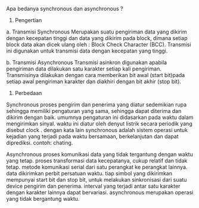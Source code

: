 Apa bedanya synchronous dan asynchronous ? 

1. Pengertian

a.      Transmisi Synchronous
Merupakan suatu pengiriman data yang dikirim dengan kecepatan tinggi dan data yang dikirim pada block, 
dimana setiap block data akan dicek ulang oleh : Block Check Character (BCC). Transmisi ini digunakan 
untuk transmisi data dengan kecepatan yang tinggi.

b.      Transmisi Asynchronous
Transmisi asinkron digunakan apabila pengiriman data dilakukan satu karakter setiap kali pengiriman. 
Transmisinya dilakukan dengan cara memberikan bit awal (start bit)pada setiap awal pengiriman karakter 
dan diakhiri dengan bit akhir (stop bit).

1. Perbedaan
 
Synchronous
proses pengirim dan penerima yang diatur sedemikian rupa sehingga memiliki pengaturan yang sama, 
sehingga dapat diterima dan dikirim dengan baik. umumnya pengaturan ini didasarkan pada waktu dalam 
mengirimkan sinyal.  waktu ini diatur oleh denyut listrik secara periodik yang disebut clock . 
dengan kata lain synchronous adalah sistem operasi untuk kejadian yang terjadi pada waktu bersamaan, 
berkelanjutan dan dapat diprediksi. contoh: chating.

Asynchronous
proses komunikasi data yang tidak tergantung dengan waktu yang tetap. proses transformasi data kecepatanya, 
cukup relatif dan tidak tetap. metode komunikasi serial dari satu perangkat ke perangkat lainnya. 
data dikirimkan perbit persatuan waktu. tiap simbol yang dikirimkan mempunyai start bit dan stop bit, 
untuk melakukan sinkronisasi dari suatu device pengirim dan penerima. interval yang terjadi antar satu 
karakter dengan karakter lainnya dapat bervariasi.  asynchronous merupakan operasi yang tidak bergantung waktu.